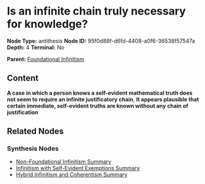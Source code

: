 # Is an infinite chain truly necessary for knowledge?

**Node Type:** antithesis
**Node ID:** 95f0d88f-d6fd-4408-a0f6-36538f57547a
**Depth:** 4
**Terminal:** No

**Parent:** [Foundational Infinitism](foundational-infinitism-synthesis-f8fe138c-97b8-4a93-8136-e63639cdc767.md)

## Content

**A case in which a person knows a self-evident mathematical truth does not seem to require an infinite justificatory chain**, **It appears plausible that certain immediate, self-evident truths are known without any chain of justification**

## Related Nodes

### Synthesis Nodes

- [Non-Foundational Infinitism Summary](non-foundational-infinitism-summary-synthesis-a2b114c0-a43d-4d68-ae52-6226a2cc1901.md)
- [Infinitism with Self-Evident Exemptions Summary](infinitism-with-self-evident-exemptions-summary-synthesis-a35fb466-6f7f-4f7e-92fe-d2b3f336e2ba.md)
- [Hybrid Infinitism and Coherentism Summary](hybrid-infinitism-and-coherentism-summary-synthesis-d980dc43-b767-40e6-a504-7247b94d5e05.md)

